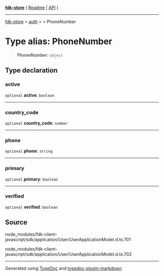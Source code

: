 [**fdk-store**](../../../README.md) ( [Readme](../../../README.md) \| [API](../../../API.md) )

---

[fdk-store](../../../API.md) > [auth](../../README.md) > [<internal>](../README.md) > PhoneNumber

# Type alias: PhoneNumber

> **PhoneNumber**: `object`

## Type declaration

### active

`optional` **active**: `boolean`

---

### country_code

`optional` **country_code**: `number`

---

### phone

`optional` **phone**: `string`

---

### primary

`optional` **primary**: `boolean`

---

### verified

`optional` **verified**: `boolean`

## Source

node_modules/fdk-client-javascript/sdk/application/User/UserApplicationModel.d.ts:701

node_modules/fdk-client-javascript/sdk/application/User/UserApplicationModel.d.ts:702

---

Generated using [TypeDoc](https://typedoc.org/) and [typedoc-plugin-markdown](https://www.npmjs.com/package/typedoc-plugin-markdown)

